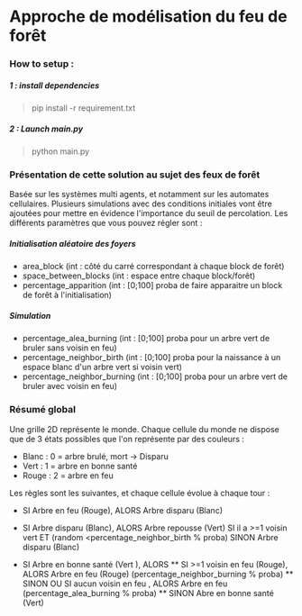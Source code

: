 # Approche de modélisation du feu de forêt

### How to setup :
##### 1 : install dependencies
> pip install -r requirement.txt
##### 2 : Launch main.py 
> python main.py

### Présentation de cette solution au sujet des feux de forêt
Basée sur les systèmes multi agents, et notamment sur les automates cellulaires.
Plusieurs simulations avec des conditions initiales vont être ajoutées pour mettre en évidence l'importance du seuil de percolation.
Les différents paramètres que vous pouvez régler sont :
##### Initialisation aléatoire des foyers
* area_block 		    	(int : côté du carré correspondant à chaque block de forêt)
* space_between_blocks 	    	(int : espace entre chaque block/forêt)
* percentage_apparition     	(int : [0;100] proba de faire apparaitre un block de forêt à l'initialisation)
##### Simulation
* percentage_alea_burning   	(int : [0;100] proba pour un arbre vert de bruler sans voisin en feu)
* percentage_neighbor_birth 	(int : [0;100] proba pour la naissance à un espace blanc d'un arbre vert si voisin vert)
* percentage_neighbor_burning  	(int : [0;100] proba pour un arbre vert de bruler avec voisin en feu)

### Résumé global
Une grille 2D représente le monde. 
Chaque cellule du monde ne dispose que de 3 états possibles que l'on représente par des couleurs :
* Blanc : 0 = arbre brulé, mort -> Disparu 
* Vert  : 1 = arbre en bonne santé
* Rouge : 2 = arbre en feu

Les règles sont les suivantes, et chaque cellule évolue à chaque tour :
* SI Arbre en feu 	  (Rouge), ALORS Arbre disparu (Blanc)

* SI Arbre disparu  	  (Blanc), ALORS Arbre repousse (Vert) SI il a >=1 voisin vert ET (random <percentage_neighbor_birth % proba)
				   SINON Arbre disparu (Blanc)
* SI Arbre en bonne santé (Vert ), ALORS 
** SI >=1 voisin en feu	  (Rouge), ALORS Arbre en feu  (Rouge) (percentage_neighbor_burning % proba)
** SINON OU SI aucun voisin en feu        , ALORS Arbre en feu (percentage_alea_burning % proba)
** SINON Abre en bonne santé (Vert)
